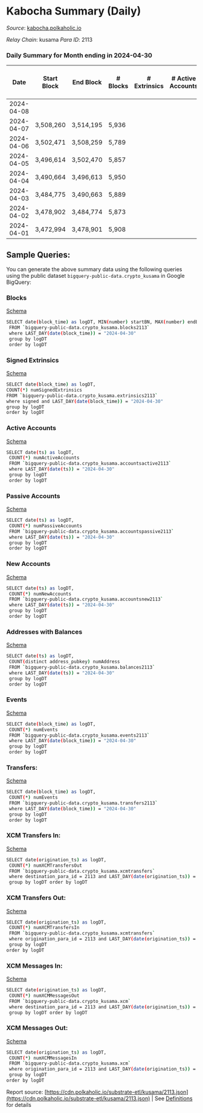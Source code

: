 # Kabocha Summary (Daily)

_Source_: [kabocha.polkaholic.io](https://kabocha.polkaholic.io)

*Relay Chain*: kusama
*Para ID*: 2113



### Daily Summary for Month ending in 2024-04-30


| Date    | Start Block | End Block | # Blocks | # Extrinsics | # Active Accounts | # Passive Accounts | # New Accounts | # Addresses | # Events  | # Transfers ($USD) | # XCM Transfers In ($USD) | # XCM Transfers Out ($USD) | # XCM In | # XCM Out | Issues |
|---------|-------------|-----------|----------|--------------|-------------------|--------------------|----------------|-------------|-----------|--------------------|---------------------------|----------------------------|----------|-----------|--------|
| 2024-04-08 |  |  |  |  |  |  |  |  |  |   |   |   |  |  |  |
| 2024-04-07 | 3,508,260 | 3,514,195 | 5,936 |  |  |  |  |  | 11,891 |   |   |   |  |  |  |
| 2024-04-06 | 3,502,471 | 3,508,259 | 5,789 |  |  |  |  |  | 11,598 |   |   |   |  |  |  |
| 2024-04-05 | 3,496,614 | 3,502,470 | 5,857 |  |  |  |  |  | 11,736 |   |   |   |  |  |  |
| 2024-04-04 | 3,490,664 | 3,496,613 | 5,950 |  |  |  |  |  | 11,920 |   |   |   |  |  |  |
| 2024-04-03 | 3,484,775 | 3,490,663 | 5,889 |  |  |  |  |  | 11,798 |   |   |   |  |  |  |
| 2024-04-02 | 3,478,902 | 3,484,774 | 5,873 |  |  |  |  | 13,224 | 11,765 |   |   |   |  |  |  |
| 2024-04-01 | 3,472,994 | 3,478,901 | 5,908 |  |  |  |  | 13,224 | 11,836 |   |   |   |  |  |  |

## Sample Queries:
You can generate the above summary data using the following queries using the public dataset `bigquery-public-data.crypto_kusama` in Google BigQuery:


### Blocks 

[Schema](https://github.com/colorfulnotion/substrate-etl/blob/main/schema/blocks.json)

```bash
SELECT date(block_time) as logDT, MIN(number) startBN, MAX(number) endBN, COUNT(*) numBlocks 
 FROM `bigquery-public-data.crypto_kusama.blocks2113`  
 where LAST_DAY(date(block_time)) = "2024-04-30" 
 group by logDT 
 order by logDT
```

### Signed Extrinsics 

[Schema](https://github.com/colorfulnotion/substrate-etl/blob/main/schema/extrinsics.json)

```bash
SELECT date(block_time) as logDT, 
COUNT(*) numSignedExtrinsics 
FROM `bigquery-public-data.crypto_kusama.extrinsics2113`  
where signed and LAST_DAY(date(block_time)) = "2024-04-30" 
group by logDT 
order by logDT
```

### Active Accounts 

[Schema](https://github.com/colorfulnotion/substrate-etl/blob/main/schema/accountsactive.json)

```bash
SELECT date(ts) as logDT, 
 COUNT(*) numActiveAccounts 
 FROM `bigquery-public-data.crypto_kusama.accountsactive2113` 
 where LAST_DAY(date(ts)) = "2024-04-30" 
 group by logDT 
 order by logDT
```

### Passive Accounts 

[Schema](https://github.com/colorfulnotion/substrate-etl/blob/main/schema/accountspassive.json)

```bash
SELECT date(ts) as logDT, 
 COUNT(*) numPassiveAccounts 
 FROM `bigquery-public-data.crypto_kusama.accountspassive2113` 
 where LAST_DAY(date(ts)) = "2024-04-30" 
 group by logDT 
 order by logDT
```

### New Accounts 

[Schema](https://github.com/colorfulnotion/substrate-etl/blob/main/schema/accountsnew.json)

```bash
SELECT date(ts) as logDT, 
 COUNT(*) numNewAccounts 
 FROM `bigquery-public-data.crypto_kusama.accountsnew2113` 
 where LAST_DAY(date(ts)) = "2024-04-30" 
 group by logDT
 order by logDT
```

### Addresses with Balances 

[Schema](https://github.com/colorfulnotion/substrate-etl/blob/main/schema/balances.json)

```bash
SELECT date(ts) as logDT,
 COUNT(distinct address_pubkey) numAddress 
 FROM `bigquery-public-data.crypto_kusama.balances2113` 
 where LAST_DAY(date(ts)) = "2024-04-30" 
 group by logDT 
 order by logDT
```

### Events 

[Schema](https://github.com/colorfulnotion/substrate-etl/blob/main/schema/events.json)

```bash
SELECT date(block_time) as logDT, 
 COUNT(*) numEvents 
 FROM `bigquery-public-data.crypto_kusama.events2113` 
 where LAST_DAY(date(block_time)) = "2024-04-30" 
 group by logDT 
 order by logDT
```

### Transfers:

[Schema](https://github.com/colorfulnotion/substrate-etl/blob/main/schema/transfers.json)

```bash
SELECT date(block_time) as logDT, 
 COUNT(*) numEvents 
 FROM `bigquery-public-data.crypto_kusama.transfers2113` 
 where LAST_DAY(date(block_time)) = "2024-04-30" 
 group by logDT 
 order by logDT
```

### XCM Transfers In: 

[Schema](https://github.com/colorfulnotion/substrate-etl/blob/main/schema/xcmtransfers.json)

```bash
SELECT date(origination_ts) as logDT, 
 COUNT(*) numXCMTransfersOut 
 FROM `bigquery-public-data.crypto_kusama.xcmtransfers` 
 where destination_para_id = 2113 and LAST_DAY(date(origination_ts)) = "2024-04-30" 
 group by logDT order by logDT
```

### XCM Transfers Out: 

[Schema](https://github.com/colorfulnotion/substrate-etl/blob/main/schema/xcmtransfers.json)

```bash
SELECT date(origination_ts) as logDT, 
 COUNT(*) numXCMTransfersIn 
 FROM `bigquery-public-data.crypto_kusama.xcmtransfers` 
 where origination_para_id = 2113 and LAST_DAY(date(origination_ts)) = "2024-04-30" 
 group by logDT 
order by logDT
```

### XCM Messages In: 

[Schema](https://github.com/colorfulnotion/substrate-etl/blob/main/schema/xcm.json)

```bash
SELECT date(origination_ts) as logDT, 
 COUNT(*) numXCMMessagesOut 
 FROM `bigquery-public-data.crypto_kusama.xcm` 
 where destination_para_id = 2113 and LAST_DAY(date(origination_ts)) = "2024-04-30" 
 group by logDT order by logDT
```

### XCM Messages Out: 

[Schema](https://github.com/colorfulnotion/substrate-etl/blob/main/schema/xcm.json)

```bash
SELECT date(origination_ts) as logDT, 
 COUNT(*) numXCMMessagesIn 
 FROM `bigquery-public-data.crypto_kusama.xcm` 
 where origination_para_id = 2113 and LAST_DAY(date(origination_ts)) = "2024-04-30" 
 group by logDT 
order by logDT
```


Report source: [https://cdn.polkaholic.io/substrate-etl/kusama/2113.json](https://cdn.polkaholic.io/substrate-etl/kusama/2113.json) | See [Definitions](/DEFINITIONS.md) for details
